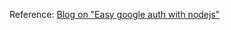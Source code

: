 Reference: [Blog on "Easy google auth with nodejs"](https://medium.com/@jackrobertscott/easy-google-auth-with-node-js-99ac40b97f4c)
